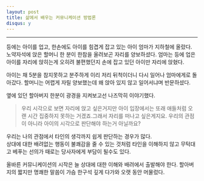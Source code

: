 ```yaml
---
layout: post
title: 삶에서 배우는 커뮤니케이션 방법론
disqus: y
---
```


---

등에는 아이를 업고, 한손에도 아이를 힘겹게 잡고 있는 아이 엄마가 지하철에 올랐다. 노약자석에 앉은 할머니 한 분이 한참을 올려보곤 자리를 양보하셨다. 
엄마는 등에 업은 아이를 자리에 앉히는게 오히려 불편했던지 손에 잡고 있던 아이만 자리에 앉혔다. 

아이는 채 5분을 참지못하고 분주하게 이리 저리 뒤척이더니 다시 일어나 엄마에게로 돌아갔다.
할머니는 어렵게 자릴 양보했는데 왜 앉아 있지 않고 일어서냐며 반문하셨다.

옆에 있던 할아버지 한분이 광경을 지켜보고선 나즈막히 이야기했다.

> 우리 시각으로 보면 자리에 앉고 싶은거지만 아이 입장에서는 또래 애들처럼 오랜 시간 집중하지 못하는 거겠죠.그래서 자리를 떠나고 싶은게지요. 우리의 관점이 아니라 아이의 시각으로 판단해야 하는거 아닐까요?

우리는 나의 관점에서 타인의 생각까지 쉽게 판단하는 경우가 많다.   
상대에 대한 배려없는 행동이 불쾌감을 줄 수 있는 것처럼 타인을 이해하지 않고 무턱대고 베푸는 선의가 때로는 당사자에게 부담이 될수도 있다.    

올바른 커뮤니케이션의 시작은 늘 상대에 대한 이해와 배려에서 출발해야 한다. 
할아버지의 짧지만 명쾌한 말씀이 가슴 한구석 깊게 다가와 오랫 동안 머물렀다.





